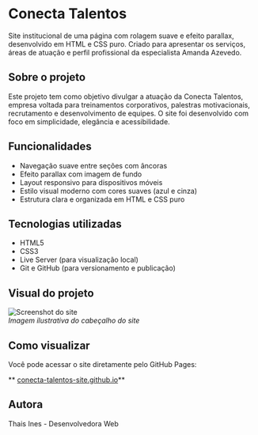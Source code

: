 # Conecta Talentos 

Site institucional de uma página com rolagem suave e efeito parallax, desenvolvido em HTML e CSS puro. Criado para apresentar os serviços, áreas de atuação e perfil profissional da especialista Amanda Azevedo.

## Sobre o projeto

Este projeto tem como objetivo divulgar a atuação da Conecta Talentos, empresa voltada para treinamentos corporativos, palestras motivacionais, recrutamento e desenvolvimento de equipes. O site foi desenvolvido com foco em simplicidade, elegância e acessibilidade.

## Funcionalidades

- Navegação suave entre seções com âncoras
- Efeito parallax com imagem de fundo
- Layout responsivo para dispositivos móveis
- Estilo visual moderno com cores suaves (azul e cinza)
- Estrutura clara e organizada em HTML e CSS puro

## Tecnologias utilizadas

- HTML5
- CSS3
- Live Server (para visualização local)
- Git e GitHub (para versionamento e publicação)

## Visual do projeto

![Screenshot do site](1751650193128.jpeg)  
*Imagem ilustrativa do cabeçalho do site*

## Como visualizar

Você pode acessar o site diretamente pelo GitHub Pages:

** [conecta-talentos-site.github.io](https://tineslee.github.io/conecta-talentos-site/)**  

## Autora
Thais Ines - Desenvolvedora Web

